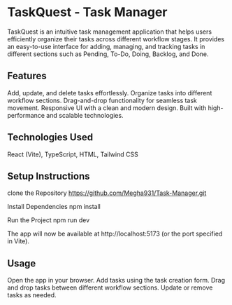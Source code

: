 # TaskQuest - Task Manager

TaskQuest is an intuitive task management application that helps users efficiently organize their tasks across different workflow stages. It provides an easy-to-use interface for adding, managing, and tracking tasks in different sections such as Pending, To-Do, Doing, Backlog, and Done.

## Features

Add, update, and delete tasks effortlessly.
Organize tasks into different workflow sections.
Drag-and-drop functionality for seamless task movement.
Responsive UI with a clean and modern design.
Built with high-performance and scalable technologies.

## Technologies Used

React (Vite), TypeScript, HTML, Tailwind CSS

## Setup Instructions

clone the Repository
https://github.com/Megha931/Task-Manager.git

Install Dependencies
npm install

Run the Project
npm run dev

The app will now be available at http://localhost:5173 (or the port specified in Vite).

## Usage

Open the app in your browser.
Add tasks using the task creation form.
Drag and drop tasks between different workflow sections.
Update or remove tasks as needed.
